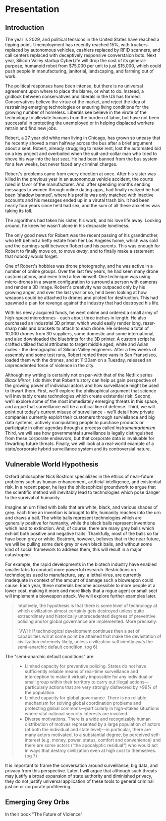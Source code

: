 # Presentation

## Introduction

The year is 2029, and political tensions in the United States have reached a tipping point. Unemployment has recently reached 15%, with truckers replaced by autonomous vehicles, cashiers replaced by RFID scanners, and call centers replaced with deceptively responsive converstaion bots. Next year, Silicon Valley startup CyberLife will drop the cost of its general-purpose, humanoid robot from $75,000 per unit to just $15,000, which could push people in manufacturing, janitorial, landscaping, and farming out of work.

The political responses have been intense, but there is no universal agreement upon where to place the blame, or what to do. Instead, a gridlock between conservatives and liberals in the US has formed. Conservatives believe the virtue of the market, and reject the idea of restraining emerging technologies or ensuring living conditions for the growing number of homeless. Liberals see believe in the virute of the technology to alleviate humans from the burden of labor, but have not been successful in protecting the unemployed or in helping displaced workers retrain and find new jobs.

Robert, a 27 year old white man living in Chicago, has grown so uneasy that he recently shoved a man halfway across the bus after a brief argument about a seat. Robert, already struggling to make rent, lost the automated bid on a key project and overboiled when the suit-and-collar man who tried to shove his way into the last seat. He had been banned from the bus system for a few weeks, but never faced any criminal charges.

Robert's problems came from every direction at once. After his sister was killed in the previous year in an autonomous vehicle accident, the courts ruled in favor of the manufacturer. And, after spending months sending messages to women through online dating apps, had finally realized he had been 'shadow banned', where his profile was only matched with inactive accounts and his messages ended up in a virutal trash bin. It had been nearly four years since he'd had sex, and the sum of all these anxieties was taking its toll.

The algorithms had taken his sister, his work, and his love life away. Looking around, he knew he wasn't alone in his desparate loneliness.

The only good news for Robert was the recent passing of his grandmother, who left behind a hefty estate from her Los Angeles home, which was sold and the earnings split between Robert and his parents. This was enough for Robert to finally move on, to move *away*, and to finally make a statement that nobody would forget.

One of Robert's hobbies was drone photography, and he was active in a number of online groups. Over the last few years, he had seen many drone customizations, and even tried a few himself. One technique was using micro-drones in a swarm configuration to surround a person with cameras and render a 3D image. Robert's creativity was outpaced only by his growing anger, and over the last year or so, he'd been looking at how weapons could be attached to drones and piloted for destruction. This had spawned a plan for revenge against the industry that had destroyed his life.

With his newly acquired funds, he went online and ordered a small army of high-speed microdrones - each about three inches in length. He also purchased an industrial 3D printer, which would easily render long, razer-sharp nails and brackets to attach to each drone. He ordered a total of 10,000 drones from 30 suppliers, some domestic and some international, and also downloaded the bluebrints for the 3D printer. A custom script he crafted utilized facial attributes to target middle aged, white and Asian males - the demographic of Silicon Valley engineers. After a few weeks of assembly and some test runs, Robert rented three vans in San Franscisco, loaded them with the drones, and at 11:30am on a Tuesday, released an unprecedented force of violence in the city.

Although my writing is certainly not on par-with that of the Netflix series *Black Mirror*, I do think that Robert's story can help us gain perspective of the growing power of individual actors and how surveillance might be used to thwart them. First, we'll explore the philisophical argument that science will inevitably create technologies which create existential risk. Second, we'll explore some of the most immediately emerging threats in this space, and argue that surveillance will be a critical line of defense. Third, we will point out today's current misuse of surveillance - we'll detail how private companies currently exploit their customers through surviellance and big data systems, actively manipulating people to purchase products or participate in other agendas through a process called *instrumentarianism*. Third, we will see how governmental surveillance is legally distinguished from these corporate endeavors, but that corporate data is invaluable for thwarting future threats. Finally, we will look at a real-world example of a state/corporate hybrid surveillance system and its controversial nature.

## Vulnerable World Hypothesis

Oxford philosopher Nick Bostrom specializes in the ethics of near-future problems such as human enhancement, artificial intelligence, and existential risk. In a recent paper, he lays the philosophical groundwork to argue that the scientific method will inevitably lead to technologies which pose danger to the survival of humanity.

Imagine an urn filled with balls that are white, black, and various shades of grey. Each time an invention is brought to life, humanity reaches into the urn and draws a ball. The white balls represent technologies which are generally positive for humanity, while the black balls represent inventions which lead to extinction. And, of course, there are many grey balls which exhibit both positive and negative traits. Thankfully, most of the balls so far have been grey or white. Bostrom, however, believes that in the near future, we will be pulling some dark grey or even black balls, and without some kind of social framework to address them, this will result in a major catastrophe.

For example, the rapid developments in the biotech industry have enabled smaller labs to conduct more powerful research. Restrictions on technologies used to manufacture, say, a lethal virus, are currently inadequate in context of the amount of damage such a bioweapon could cause. Each year, these materials become accessible to more people at a lower cost, making it more and more likely that a rogue agent or small sect will implement a bioweapon attack. We will explore further examples later.

> Intuitively, the hypothesis is that there is some level of technology at which civilization almost certainly gets destroyed unless quite extraordinary and historically unprecedented degrees of preventive policing and/or global  governance are implemented. More precisely:
>>
> -VWH: If technological development continues then a set of capabilities will at some point be attained that make the devastation of civilization extremely likely, unless civilization sufficiently *exits* the semi-anarchic default condition. (pg 6)

The "semi-anarchic default conditions" are:

> - Limited capacity for preventive policing. States do not have sufficiently reliable means of real-time surveillance and interception to make it virtually impossible for any individual or small group within their territory to carry out illegal actions—particularly actions that are very strongly disfavored by >99% of the population.
> - Limited capacity for global governance. There is no reliable mechanism for solving global coordination problems and protecting global commons—particularly in high-stakes situations where vital national security interests are involved.
> - Diverse motivations. There is a wide and recognizably human distribution of motives represented by a large population of actors (at both the individual and state level)—in particular, there are many actors motivated, to a substantial degree, by perceived self-interest (e.g. money, power, status, comfort and convenience) and there are some actors (“the apocalyptic residual”) who would act in ways that destroy civilization even at high cost to themselves. (pg 7)

It is important to frame the conversation around surveillance, big data, and privacy from this perspective. Later, I will argue that although such threats may justify a broad expansion of state authority and diminished privacy, they do not justify universal application of these tools to general criminal justice or corporate profiteering.

## Emerging Grey Orbs

In their book "The Future of Violence"